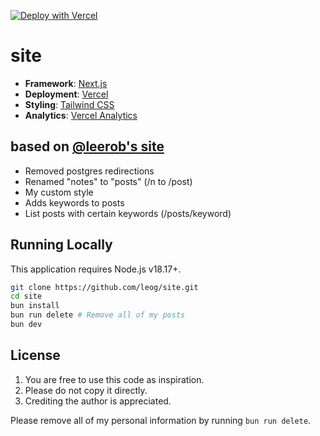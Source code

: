 [![Deploy with Vercel](https://vercel.com/button)](https://vercel.com/new/clone?repository-url=https%3A%2F%2Fgithub.com%leog%2Fsite)

# site

- **Framework**: [Next.js](https://nextjs.org/)
- **Deployment**: [Vercel](https://vercel.com)
- **Styling**: [Tailwind CSS](https://tailwindcss.com)
- **Analytics**: [Vercel Analytics](https://vercel.com/analytics)

## based on [@leerob's site](https://github.com/leerob/site)

- Removed postgres redirections
- Renamed "notes" to "posts" (/n to /post)
- My custom style
- Adds keywords to posts
- List posts with certain keywords (/posts/keyword)

## Running Locally

This application requires Node.js v18.17+.

```bash
git clone https://github.com/leog/site.git
cd site
bun install
bun run delete # Remove all of my posts
bun dev
```

## License

1. You are free to use this code as inspiration.
2. Please do not copy it directly.
3. Crediting the author is appreciated.

Please remove all of my personal information by running `bun run delete`.
